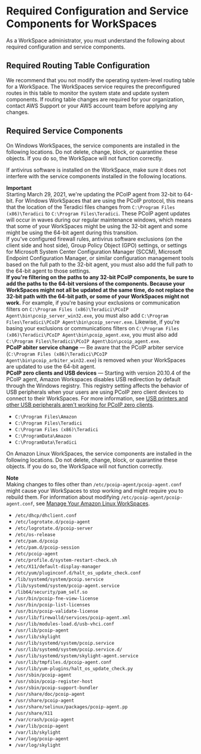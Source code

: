 # Required Configuration and Service Components for WorkSpaces<a name="required-service-components"></a>

As a WorkSpace administrator, you must understand the following about required configuration and service components\. 

## Required Routing Table Configuration<a name="routing-table-configuration"></a>

We recommend that you not modify the operating system\-level routing table for a WorkSpace\. The WorkSpaces service requires the preconfigured routes in this table to monitor the system state and update system components\. If routing table changes are required for your organization, contact AWS Support or your AWS account team before applying any changes\. 

## Required Service Components<a name="required-service-components"></a>

On Windows WorkSpaces, the service components are installed in the following locations\. Do not delete, change, block, or quarantine these objects\. If you do so, the WorkSpace will not function correctly\.

If antivirus software is installed on the WorkSpace, make sure it does not interfere with the service components installed in the following locations\.

**Important**  
Starting March 29, 2021, we're updating the PCoIP agent from 32\-bit to 64\-bit\. For Windows WorkSpaces that are using the PCoIP protocol, this means that the location of the Teradici files changes from `C:\Program Files (x86)\Teradici` to `C:\Program Files\Teradici`\. These PCoIP agent updates will occur in waves during our regular maintenance windows, which means that some of your WorkSpaces might be using the 32\-bit agent and some might be using the 64\-bit agent during this transition\.  
If you've configured firewall rules, antivirus software exclusions \(on the client side and host side\), Group Policy Object \(GPO\) settings, or settings for Microsoft System Center Configuration Manager \(SCCM\), Microsoft Endpoint Configuration Manager, or similar configuration management tools based on the full path to the 32\-bit agent, you must also add the full path to the 64\-bit agent to those settings\.  
**If you're filtering on the paths to any 32\-bit PCoIP components, be sure to add the paths to the 64\-bit versions of the components\. Because your WorkSpaces might not all be updated at the same time, do not replace the 32\-bit path with the 64\-bit path, or some of your WorkSpaces might not work\.** For example, if you're basing your exclusions or communication filters on `C:\Program Files (x86)\Teradici\PCoIP Agent\bin\pcoip_server_win32.exe`, you must also add `C:\Program Files\Teradici\PCoIP Agent\bin\pcoip_server.exe`\. Likewise, if you're basing your exclusions or communications filters on `C:\Program Files (x86)\Teradici\PCoIP Agent\bin\pcoip_agent.exe`, you must also add `C:\Program Files\Teradici\PCoIP Agent\bin\pcoip_agent.exe`\.  
**PCoIP abiter service change** — Be aware that the PCoIP arbiter service \(`C:\Program Files (x86)\Teradici\PCoIP Agent\bin\pcoip_arbiter_win32.exe`\) is removed when your WorkSpaces are updated to use the 64\-bit agent\.  
**PCoIP zero clients and USB devices** — Starting with version 20\.10\.4 of the PCoIP agent, Amazon Workspaces disables USB redirection by default through the Windows registry\. This registry setting affects the behavior of USB peripherals when your users are using PCoIP zero client devices to connect to their WorkSpaces\. For more information, see [USB printers and other USB peripherals aren't working for PCoIP zero clients](amazon-workspaces-troubleshooting.md#pcoip_zero_client_usb)\.
+ `C:\Program Files\Amazon`
+ `C:\Program Files\Teradici`
+ `C:\Program Files (x86)\Teradici`
+ `C:\ProgramData\Amazon`
+ `C:\ProgramData\Teradici`

On Amazon Linux WorkSpaces, the service components are installed in the following locations\. Do not delete, change, block, or quarantine these objects\. If you do so, the WorkSpace will not function correctly\.

**Note**  
Making changes to files other than `/etc/pcoip-agent/pcoip-agent.conf` might cause your WorkSpaces to stop working and might require you to rebuild them\. For information about modifying `/etc/pcoip-agent/pcoip-agent.conf`, see [Manage Your Amazon Linux WorkSpaces](manage_linux_workspace.md)\.
+ `/etc/dhcp/dhclient.conf`
+ `/etc/logrotate.d/pcoip-agent`
+ `/etc/logrotate.d/pcoip-server`
+ `/etc/os-release`
+ `/etc/pam.d/pcoip`
+ `/etc/pam.d/pcoip-session`
+ `/etc/pcoip-agent`
+ `/etc/profile.d/system-restart-check.sh`
+ `/etc/X11/default-display-manager`
+ `/etc/yum/pluginconf.d/halt_os_update_check.conf`
+ `/lib/systemd/system/pcoip.service`
+ `/lib/systemd/system/pcoip-agent.service`
+ `/lib64/security/pam_self.so`
+ `/usr/bin/pcoip-fne-view-license`
+ `/usr/bin/pcoip-list-licenses`
+ `/usr/bin/pcoip-validate-license`
+ `/usr/lib/firewalld/services/pcoip-agent.xml`
+ `/usr/lib/modules-load.d/usb-vhci.conf`
+ `/usr/lib/pcoip-agent`
+ `/usr/lib/skylight`
+ `/usr/lib/systemd/system/pcoip.service`
+ `/usr/lib/systemd/system/pcoip.service.d/`
+ `/usr/lib/systemd/system/skylight-agent.service`
+ `/usr/lib/tmpfiles.d/pcoip-agent.conf`
+ `/usr/lib/yum-plugins/halt_os_update_check.py`
+ `/usr/sbin/pcoip-agent`
+ `/usr/sbin/pcoip-register-host`
+ `/usr/sbin/pcoip-support-bundler`
+ `/usr/share/doc/pcoip-agent`
+ `/usr/share/pcoip-agent`
+ `/usr/share/selinux/packages/pcoip-agent.pp`
+ `/usr/share/X11`
+ `/var/crash/pcoip-agent`
+ `/var/lib/pcoip-agent`
+ `/var/lib/skylight`
+ `/var/log/pcoip-agent` 
+ `/var/log/skylight`